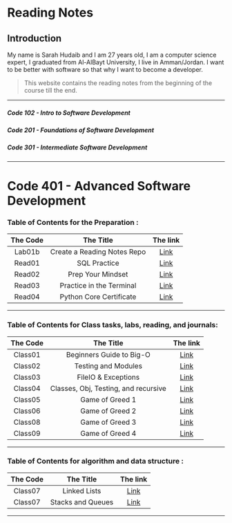 # Reading Notes

## Introduction

<p> My name is Sarah Hudaib and I am 27 years old, I am a computer science expert, I graduated from Al-AlBayt University, I live in Amman/Jordan.
I want to be better with software so that why I want to become a developer. </p>

> This website contains the reading notes from the beginning of the course till the end. 

---

##### Code 102 - Intro to Software Development
##### Code 201 - Foundations of Software Development
##### Code 301 - Intermediate Software Development
----
# Code 401 - Advanced Software Development
### Table of Contents for the Preparation :

| The Code  |  The Title | The link  |
|:-:|:-:|:-:|
| Lab01b  | Create a Reading Notes Repo  |  [Link](https://sarahhudaib.github.io/reading-notes/) |
|  Read01 | SQL Practice  | [Link](./Classes/SQL.md)  |
|  Read02 | Prep Your Mindset  | [Link](./Classes/mindset.md)  |
|  Read03 | Practice in the Terminal  | [Link](./Classes/terminal.md)  |
|  Read04 | Python Core Certificate  | [Link](./Classes/Python-Sololearn.md)  |

---

### Table of Contents for Class tasks, labs, reading, and journals:

| The Code  |  The Title | The link  |
|:-:|:-:|:-:|
|  Class01 | Beginners Guide to Big-O  | [Link](./Classes/class01.md)  |
|  Class02 | Testing and Modules  | [Link](./Classes/Class02.md)  |
|  Class03 | FileIO & Exceptions | [Link](./Classes/Class03.md)  |
|  Class04 | Classes, Obj, Testing, and recursive | [Link](./Classes/Class04.md)  |
|  Class05 | Game of Greed 1 | [Link](./Classes/Class06.md)  |
|  Class06 | Game of Greed 2 | [Link](./Classes/Class07.md)  |
|  Class08 | Game of Greed 3 | [Link](./Classes/Class08.md)  |
|  Class09 | Game of Greed 4 | [Link](./Classes/Class09.md)  |

---
### Table of Contents for algorithm and data structure :

| The Code  |  The Title | The link  |
|:-:|:-:|:-:|
|  Class07 | Linked Lists | [Link](./Classes/Class05.md)  |
|  Class07 | Stacks and Queues | [Link](./Classes/Class10.md)  |


---